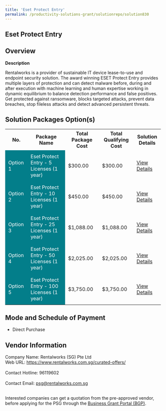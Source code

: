 ```yaml
---
title: 'Eset Protect Entry'
permalink: /productivity-solutions-grant/solutionrepo/solution830
---
```


## Eset Protect Entry

## Overview

**Description**

Rentalworks is a provider of sustainable IT device lease-to-use and endpoint security solution. The award winning ESET Protect Entry provides multiple layers of protection and can detect malware before, during and after execution with machine learning and human expertise working in dynamic equilibrium to balance detection performance and false positives. Get protected against ransomware, blocks targeted attacks, prevent data breaches, stop fileless attacks and detect advanced persistent threats.

## Solution Packages Option(s)

<table>
<tr>
<th><b>No.</b></th>
<th><b>Package Name</b></th>
<th><b>Total Package Cost</b></th>
<th><b>Total Qualifying Cost</b></th>
<th><b>Solution Details</b></th>
</tr>
<tr>
<td style='padding: 10px; background-color: #037E8A; color: #FFFFFF;'>Option 1</td>
<td style='padding: 10px; background-color: #037E8A; color: #FFFFFF;'>Eset Protect Entry - 5 Licenses (1 year)</td>
<td style='padding: 10px;'>$300.00</td>
<td style='padding: 10px;'>$300.00</td>
<td style='padding: 10px;'><a href='/images/psg/Rentalworks_20210245_Desensitised_Annex_3_Part_1.pdf' target='_blank'>View Details</a></td>
</tr>
<tr>
<td style='padding: 10px; background-color: #037E8A; color: #FFFFFF;'>Option 2</td>
<td style='padding: 10px; background-color: #037E8A; color: #FFFFFF;'>Eset Protect Entry - 10 Licenses (1 year)</td>
<td style='padding: 10px;'>$450.00</td>
<td style='padding: 10px;'>$450.00</td>
<td style='padding: 10px;'><a href='/images/psg/Rentalworks_20210245_Desensitised_Annex_3_Part_2.pdf' target='_blank'>View Details</a></td>
</tr>
<tr>
<td style='padding: 10px; background-color: #037E8A; color: #FFFFFF;'>Option 3</td>
<td style='padding: 10px; background-color: #037E8A; color: #FFFFFF;'>Eset Protect Entry - 25 Licenses (1 year)</td>
<td style='padding: 10px;'>$1,088.00</td>
<td style='padding: 10px;'>$1,088.00</td>
<td style='padding: 10px;'><a href='/images/psg/Rentalworks_20210245_Desensitised_Annex_3_Part_3.pdf' target='_blank'>View Details</a></td>
</tr>
<tr>
<td style='padding: 10px; background-color: #037E8A; color: #FFFFFF;'>Option 4</td>
<td style='padding: 10px; background-color: #037E8A; color: #FFFFFF;'>Eset Protect Entry - 50 Licenses (1 year)</td>
<td style='padding: 10px;'>$2,025.00</td>
<td style='padding: 10px;'>$2,025.00</td>
<td style='padding: 10px;'><a href='/images/psg/Rentalworks_20210245_Desensitised_Annex_3_Part_4.pdf' target='_blank'>View Details</a></td>
</tr>
<tr>
<td style='padding: 10px; background-color: #037E8A; color: #FFFFFF;'>Option 5</td>
<td style='padding: 10px; background-color: #037E8A; color: #FFFFFF;'>Eset Protect Entry - 100 Licenses (1 year)</td>
<td style='padding: 10px;'>$3,750.00</td>
<td style='padding: 10px;'>$3,750.00</td>
<td style='padding: 10px;'><a href='/images/psg/Rentalworks_20210245_Desensitised_Annex_3_Part_5.pdf' target='_blank'>View Details</a></td>
</tr>
</table>

## Mode and Schedule of Payment

 - Direct Purchase

## Vendor Information

 Company Name: Rentalworks (SG) Pte Ltd<br>Web URL: https://www.rentalworks.com.sg/curated-offers/ <br><br>Contact Hotline: 96119602 <br><br>Contact Email: psg@rentalworks.com.sg <br><br>

Interested companies can get a quotation from the pre-approved vendor, before applying for the PSG through the <a href='https://www.businessgrants.gov.sg/' target='_blank' rel='noopener'>Business Grant Portal (BGP)</a>.

<script src="/jquery/resize-tables.js"></script>
